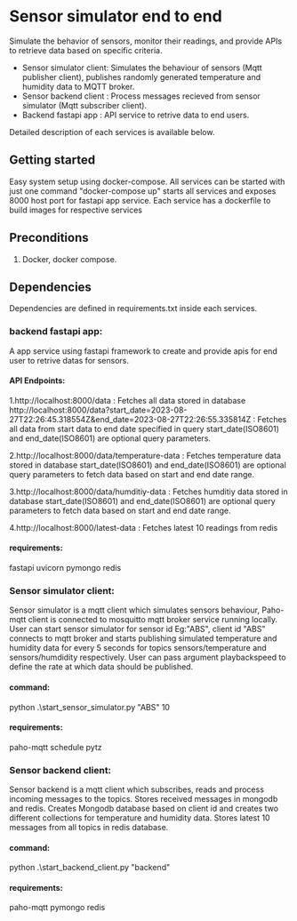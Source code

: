 # Sensor simulator end to end
 
Simulate the behavior of sensors, monitor their readings, and provide APIs to retrieve data based on specific criteria.

* Sensor simulator client: Simulates the behaviour of sensors (Mqtt publisher client), publishes randomly generated temperature and humidity data to MQTT broker.
* Sensor backend client  : Process messages recieved from sensor simulator (Mqtt subscriber client).
* Backend fastapi app    : API service to retrive data to end users. 

Detailed description of each services is available below.

## Getting started

Easy system setup using docker-compose. All services can be started with just one command "docker-compose up" starts all services and exposes 8000 host port for fastapi app service.
Each service has a dockerfile to build images for respective services

## Preconditions

1. Docker, docker compose.

## Dependencies

Dependencies are defined in requirements.txt inside each services.

### backend fastapi app:

A app service using fastapi framework to create and provide apis for end user to retrive datas for sensors.

#### API Endpoints:

1.http://localhost:8000/data  : Fetches all data stored in database
  http://localhost:8000/data?start_date=2023-08-27T22:26:45.318554Z&end_date=2023-08-27T22:26:55.335814Z : Fetches all data from start data to end date specified in query
  start_date(ISO8601) and end_date(ISO8601) are optional query parameters.

2.http://localhost:8000/data/temperature-data  :  Fetches temperature data stored in database
  start_date(ISO8601) and end_date(ISO8601) are optional query parameters to fetch data based on start and end date range.

3.http://localhost:8000/data/humditiy-data  :  Fetches humditiy data stored in database
  start_date(ISO8601) and end_date(ISO8601) are optional query parameters to fetch data based on start and end date range.

4.http://localhost:8000/latest-data : Fetches latest 10 readings from redis

#### requirements:
fastapi
uvicorn
pymongo
redis

### Sensor simulator client: 

Sensor simulator is a mqtt client which simulates sensors behaviour, Paho-mqtt client is connected to mosquitto mqtt broker service running locally.
User can start sensor simulator for sensor id Eg:"ABS", client id "ABS" connects to mqtt broker and starts publishing simulated temperature and humidity data for every 5 seconds for topics sensors/temperature and sensors/humdidity respectively.
User can pass argument playbackspeed to define the rate at which data should be published.

#### command:
python .\start_sensor_simulator.py "ABS" 10

#### requirements:
paho-mqtt
schedule
pytz

### Sensor backend client:

Sensor backend is a mqtt client which subscribes, reads and process incoming messages to the topics.
Stores received messages in mongodb and redis.
Creates Mongodb database based on client id and creates two different collections for temperature and humidity data.
Stores latest 10 messages from all topics in redis database.

#### command:
python .\start_backend_client.py "backend"

#### requirements:
paho-mqtt
pymongo
redis



   







